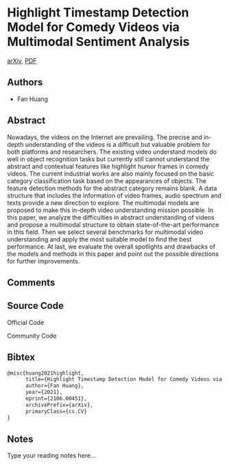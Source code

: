 
# Highlight Timestamp Detection Model for Comedy Videos via Multimodal Sentiment Analysis

[arXiv](https://arxiv.org/abs/2106.0451), [PDF](https://arxiv.org/pdf/2106.0451.pdf)

## Authors

- Fan Huang

## Abstract

Nowadays, the videos on the Internet are prevailing. The precise and in-depth understanding of the videos is a difficult but valuable problem for both platforms and researchers. The existing video understand models do well in object recognition tasks but currently still cannot understand the abstract and contextual features like highlight humor frames in comedy videos. The current industrial works are also mainly focused on the basic category classification task based on the appearances of objects. The feature detection methods for the abstract category remains blank. A data structure that includes the information of video frames, audio spectrum and texts provide a new direction to explore. The multimodal models are proposed to make this in-depth video understanding mission possible. In this paper, we analyze the difficulties in abstract understanding of videos and propose a multimodal structure to obtain state-of-the-art performance in this field. Then we select several benchmarks for multimodal video understanding and apply the most suitable model to find the best performance. At last, we evaluate the overall spotlights and drawbacks of the models and methods in this paper and point out the possible directions for further improvements.

## Comments



## Source Code

Official Code



Community Code



## Bibtex

```tex
@misc{huang2021highlight,
      title={Highlight Timestamp Detection Model for Comedy Videos via Multimodal Sentiment Analysis}, 
      author={Fan Huang},
      year={2021},
      eprint={2106.00451},
      archivePrefix={arXiv},
      primaryClass={cs.CV}
}
```

## Notes

Type your reading notes here...

